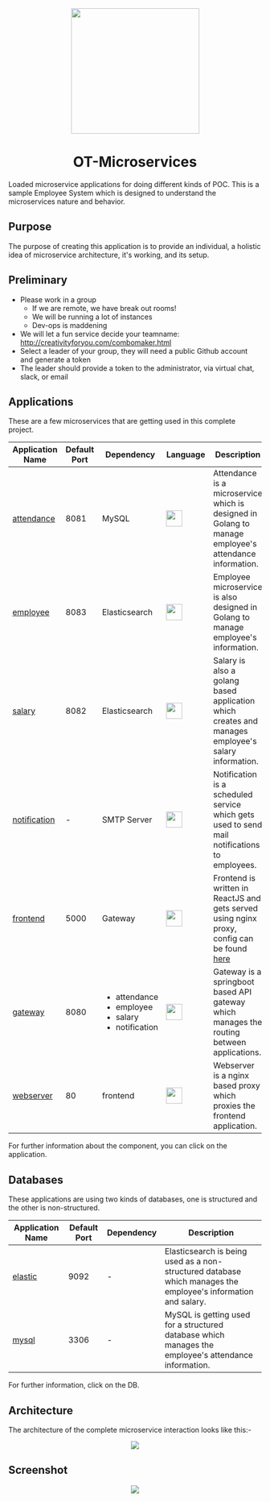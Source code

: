 <div align="center">
  <img src="https://github.com/opstree/OT-Microservices-Training/raw/master/static/logo.svg" height="249" width="255">
  <h1>OT-Microservices</h1>
</div>

Loaded microservice applications for doing different kinds of POC. This is a sample Employee System which is designed to understand the microservices nature and behavior.

## Purpose

The purpose of creating this application is to provide an individual, a holistic idea of microservice architecture, it's working, and its setup.

## Preliminary

- Please work in a group
    - If we are remote, we have break out rooms!
    - We will be running a lot of instances
    - Dev-ops is maddening
- We will let a fun service decide your teamname: http://creativityforyou.com/combomaker.html
- Select a leader of your group, they will need a public Github account and generate a token
- The leader should provide a token to the administrator, via virtual chat, slack, or email

## Applications

These are a few microservices that are getting used in this complete project.

|**Application Name**|**Default Port**|**Dependency**|**Language**|**Description**|
|--------------------|----------------|------------|--------------|---------------|
| [attendance](./attendance) | 8081 | MySQL | <img src="https://cdn.worldvectorlogo.com/logos/gopher.svg" height="32" width="32"> | Attendance is a microservice which is designed in Golang to manage employee's attendance information. |
| [employee](./employee) | 8083 | Elasticsearch | <img src="https://cdn.worldvectorlogo.com/logos/gopher.svg" height="32" width="32"> | Employee microservice is also designed in Golang to manage employee's information. |
| [salary](./salary) | 8082 | Elasticsearch | <img src="https://cdn.worldvectorlogo.com/logos/gopher.svg" height="32" width="32"> | Salary is also a golang based application which creates and manages employee's salary information. |
| [notification](./notification) | - | SMTP Server | <img src="https://upload.wikimedia.org/wikipedia/commons/thumb/c/c3/Python-logo-notext.svg/1200px-Python-logo-notext.svg.png" height="32" width="32"> | Notification is a scheduled service which gets used to send mail notifications to employees. |
| [frontend](./frontend) | 5000 | Gateway | <img src="https://www.vectorlogo.zone/logos/reactjs/reactjs-icon.svg" height="32" width="32"> | Frontend is written in ReactJS and gets served using nginx proxy, config can be found [here](./webserver) |
| [gateway](./gateway) | 8080 | <ul><li>attendance</li><li>employee</li><li>salary</li><li>notification</li></ul> | <img src="https://www.vectorlogo.zone/logos/java/java-icon.svg" height="32" width="32"> | Gateway is a springboot based API gateway which manages the routing between applications. |
| [webserver](./webserver) | 80 | frontend | <img src="https://cdn.worldvectorlogo.com/logos/gopher.svg" height="32" width="32"> | Webserver is a nginx based proxy which proxies the frontend application. |

For further information about the component, you can click on the application.

## Databases

These applications are using two kinds of databases, one is structured and the other is non-structured.

|**Application Name**|**Default Port**|**Dependency**|**Description**|
|--------------------|----------------|--------------|---------------|
| [elastic](./elastic) | 9092 | - | Elasticsearch is being used as a non-structured database which manages the employee's information and salary. |
| [mysql](./mysql) | 3306 | - | MySQL is getting used for a structured database which manages the employee's attendance information. |

For further information, click on the DB.

## Architecture

The architecture of the complete microservice interaction looks like this:-

<div align="center">
  <img src="https://github.com/opstree/OT-Microservices-Training/raw/master/static/architecture.png">
</div>

## Screenshot

<div align="center">
  <img src="https://github.com/opstree/OT-Microservices-Training/raw/master/static/frontend.png">
</div>
